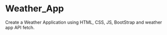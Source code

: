# Weather_App
Create a Weather Application using HTML, CSS, JS, BootStrap and weather app API fetch.

